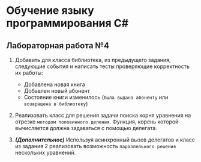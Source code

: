 # Обучение языку программирования C#

## Лабораторная работа №4

1. Добавить для класса библиотека, из предыдущего задания, следующие события и написать тесты проверяющие корректность их работы:
    
    * Добавлена новая книга
    * Добавлен новый абонент
    * Состояние книги изменилось (`была выдана абоненту` или `возвращена в библиотеку`)

2. Реализовать класс для решения задачи поиска корня уравнения на отрезке `методом половинного деления`. Функция, корень которой вычисляется должна задаваться с помощью делегата.

3. ***(Дополнительное)*** Используя асинхронный вызов делегатов и класс из задания 2 реализовать возможность `параллельного решения` нескольких уравнений.